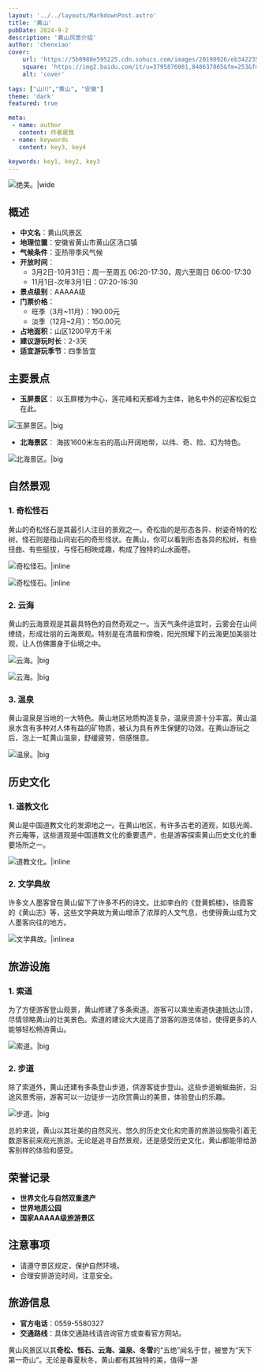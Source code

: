```yaml
---
layout: '../../layouts/MarkdownPost.astro'
title: '黄山'
pubDate: 2024-9-2
description: '黄山风景介绍'
author: 'chenxiao'
cover:
    url: 'https://5b0988e595225.cdn.sohucs.com/images/20190926/eb3422358c4f4812aecdd5513d72cae5.jpeg'
    square: 'https://img2.baidu.com/it/u=3795876081,848637865&fm=253&fmt=auto&app=138&f=JPEG?'
    alt: 'cover'
    
tags: ["山川","黄山", "安徽"] 
theme: 'dark'
featured: true

meta:
 - name: author
   content: 作者是我
 - name: keywords
   content: key3, key4

keywords: key1, key2, key3
---
```

![绝美。|wide](https://5b0988e595225.cdn.sohucs.com/images/20190926/eb3422358c4f4812aecdd5513d72cae5.jpeg)

## 概述
- **中文名**：黄山风景区
- **地理位置**：安徽省黄山市黄山区汤口镇
- **气候条件**：亚热带季风气候
- **开放时间**：
  - 3月2日-10月31日：周一至周五 06:20-17:30，周六至周日 06:00-17:30
  - 11月1日-次年3月1日：07:20-16:30
- **景点级别**：AAAAA级
- **门票价格**：
  - 旺季（3月~11月）：190.00元
  - 淡季（12月~2月）：150.00元
- **占地面积**：山区1200平方千米
- **建议游玩时长**：2-3天
- **适宜游玩季节**：四季皆宜

## 主要景点

- **玉屏景区**：
以玉屏楼为中心，莲花峰和天都峰为主体，驰名中外的迎客松挺立在此。

![玉屏景区。|big](https://img0.baidu.com/it/u=1252123829,1696625199&fm=253&fmt=auto&app=138&f=JPEG?w=500&h=334)

- **北海景区**：
海拔1600米左右的高山开阔地带，以伟、奇、险、幻为特色。

![北海景区。|big](https://img1.baidu.com/it/u=1954147171,2075100306&fm=253&fmt=auto&app=138&f=JPEG?w=499&h=333)

## 自然景观

### 1. 奇松怪石
黄山的奇松怪石是其最引人注目的景观之一。奇松指的是形态各异、树姿奇特的松树，怪石则是指山间岩石的奇形怪状。在黄山，你可以看到形态各异的松树，有些扭曲、有些挺拔，与怪石相映成趣，构成了独特的山水画卷。

![奇松怪石。|inline](https://i.pinimg.com/564x/0c/8c/77/0c8c77aaa6bb3a6ad59adf8f54f96ab7.jpg)

![奇松怪石。|inline](https://upload.wikimedia.org/wikipedia/commons/thumb/0/0e/Sommet_d%27un_pic_-_HuangShan.jpg/1280px-Sommet_d%27un_pic_-_HuangShan.jpg)

### 2. 云海
黄山的云海景观是其最具特色的自然奇观之一。当天气条件适宜时，云雾会在山间缭绕，形成壮丽的云海景观。特别是在清晨和傍晚，阳光照耀下的云海更加美丽壮观，让人仿佛置身于仙境之中。

![云海。|big](https://i.pinimg.com/564x/be/fa/a6/befaa695cc20f7bffaa8e47eaffda7cf.jpg)

![云海。|big](https://upload.wikimedia.org/wikipedia/commons/thumb/2/2e/20180611_CHINA_0412-Edit.jpg/1500px-20180611_CHINA_0412-Edit.jpg)

### 3. 温泉
黄山温泉是当地的一大特色。黄山地区地质构造复杂，温泉资源十分丰富。黄山温泉水含有多种对人体有益的矿物质，被认为具有养生保健的功效。在黄山游玩之后，泡上一缸黄山温泉，舒缓疲劳，倍感惬意。

![温泉。|big](https://i.pinimg.com/564x/40/7f/81/407f8113a12c1caf0902d3f6d3667283.jpg)
## 历史文化

### 1. 道教文化
黄山是中国道教文化的发源地之一。在黄山地区，有许多古老的道观，如慈光阁、齐云庵等，这些道观是中国道教文化的重要遗产，也是游客探索黄山历史文化的重要场所之一。

![道教文化。|inline](https://img1.baidu.com/it/u=1954147171,2075100306&fm=253&fmt=auto&app=138&f=JPEG?w=499&h=333)

### 2. 文学典故

许多文人墨客曾在黄山留下了许多不朽的诗文。比如李白的《登黄鹤楼》，徐霞客的《黄山志》等，这些文学典故为黄山增添了浓厚的人文气息，也使得黄山成为文人墨客向往的地方。

![文学典故。|inlinea](https://i.pinimg.com/564x/ac/89/5a/ac895ad9e0ea0a213349eff55af0fae7.jpg)

## 旅游设施

### 1. 索道
为了方便游客登山观景，黄山修建了多条索道。游客可以乘坐索道快速抵达山顶，尽情领略黄山的壮美景色。索道的建设大大提高了游客的游览体验，使得更多的人能够轻松畅游黄山。

![索道。|big](https://upload.wikimedia.org/wikipedia/commons/thumb/4/4a/%E5%AE%89%E5%BE%BD_%E9%BB%84%E5%B1%B1_-_%E4%BA%91%E8%B0%B7%E7%BC%86%E8%BD%A6%E5%86%85%E5%89%8D%E6%9C%9B_-_panoramio.jpg/1024px-%E5%AE%89%E5%BE%BD_%E9%BB%84%E5%B1%B1_-_%E4%BA%91%E8%B0%B7%E7%BC%86%E8%BD%A6%E5%86%85%E5%89%8D%E6%9C%9B_-_panoramio.jpg)

### 2. 步道
除了索道外，黄山还建有多条登山步道，供游客徒步登山。这些步道蜿蜒曲折，沿途风景秀丽，游客可以一边徒步一边欣赏黄山的美景，体验登山的乐趣。

![步道。|big](https://i.pinimg.com/564x/4b/df/c3/4bdfc3765818723f64479483d6c80a91.jpg)

总的来说，黄山以其壮美的自然风光、悠久的历史文化和完善的旅游设施吸引着无数游客前来观光旅游。无论是追寻自然景观，还是感受历史文化，黄山都能带给游客别样的体验和感受。


## 荣誉记录

- **世界文化与自然双重遗产**
- **世界地质公园**
- **国家AAAAA级旅游景区**

## 注意事项

- 请遵守景区规定，保护自然环境。
- 合理安排游览时间，注意安全。

## 旅游信息

- **官方电话**：0559-5580327
- **交通路线**：具体交通路线请咨询官方或查看官方网站。

黄山风景区以其**奇松、怪石、云海、温泉、冬雪**的“五绝”闻名于世，被誉为“天下第一奇山”。无论是春夏秋冬，黄山都有其独特的美，值得一游
